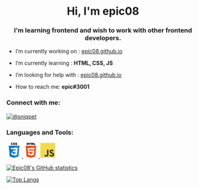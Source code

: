 <h1 align="center">Hi, I'm epic08</h1>
<h3 align="center">I'm learning frontend and wish to work with other frontend developers.</h3>

- I’m currently working on : [epic08.github.io](https://epic08.github.io/)

- I’m currently learning : **HTML, CSS, JS**

- I’m looking for help with : [epic08.github.io](https://epic08.github.io)

- How to reach me:  **epic#3001**

<h3 align="left">Connect with me:</h3>
<p align="left">
<a href="https://twitter.com/@sniqpet" target="blank"><img align="center" src="https://raw.githubusercontent.com/rahuldkjain/github-profile-readme-generator/master/src/images/icons/Social/twitter.svg" alt="@sniqpet" height="30" width="40" /></a>
</p>

<h3 align="left">Languages and Tools:</h3>
<p align="left"> <a href="https://www.w3schools.com/css/" target="_blank"> <img src="https://raw.githubusercontent.com/devicons/devicon/master/icons/css3/css3-original-wordmark.svg" alt="css3" width="40" height="40"/> </a> <a href="https://www.w3.org/html/" target="_blank"> <img src="https://raw.githubusercontent.com/devicons/devicon/master/icons/html5/html5-original-wordmark.svg" alt="html5" width="40" height="40"/> </a> <a href="https://developer.mozilla.org/en-US/docs/Web/JavaScript" target="_blank"> <img src="https://raw.githubusercontent.com/devicons/devicon/master/icons/javascript/javascript-original.svg" alt="javascript" width="40" height="40"/> </a> </p>

[![Epic08's GitHub statistics](https://github-readme-stats.vercel.app/api?username=epic08&theme=dark)](https://github.com/epic08/github-readme-stats)

[![Top Langs](https://github-readme-stats.vercel.app/api/top-langs/?username=epic08&layout=compact&theme=dark)](https://github.com/anuraghazra/github-readme-stats)
